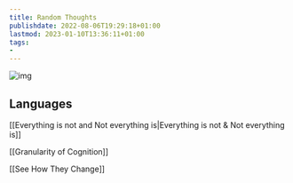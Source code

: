 ```yaml
---
title: Random Thoughts
publishdate: 2022-08-06T19:29:18+01:00
lastmod: 2023-01-10T13:36:11+01:00
tags: 
- 
---
```








![img](https://images.unsplash.com/photo-1524492449090-a4e289316d9c?ixlib=rb-1.2.1&ixid=MnwxMjA3fDB8MHxwaG90by1wYWdlfHx8fGVufDB8fHx8&auto=format&fit=crop&w=1394&q=80)

## Languages



[[Everything is not and Not everything is|Everything is not & Not everything is]]



[[Granularity of Cognition]]



[[See How They Change]]



